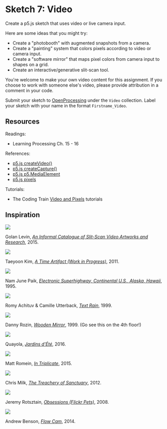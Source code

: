 # Sketch 7: Video

Create a p5.js sketch that uses video or live camera input.

Here are some ideas that you might try:

- Create a "photobooth" with augmented snapshots from a camera.
- Create a "painting" system that colors pixels according to video or camera input.
- Create a "software mirror" that maps pixel colors from camera input to shapes on a grid.
- Create an interactive/generative slit-scan tool.

You're welcome to make your own video content for this assignment. If you choose to work with someone else's video, please provide attribution in a comment in your code.

Submit your sketch to [OpenProcessing](https://www.openprocessing.org/class/60310) under the `Video` collection. Label your sketch with your name in the format `Firstname_Video`.

## Resources

Readings:

- Learning Processing Ch. 15 - 16

References:

- [p5.js createVideo()](https://p5js.org/reference/#/p5/createVideo)
- [p5.js createCapture()](https://p5js.org/reference/#/p5/createCapture)
- [p5.js p5.MediaElement](https://p5js.org/reference/#/p5.MediaElement)
- [p5.js pixels](https://p5js.org/reference/#/p5/pixels)

Tutorials:

- The Coding Train [Video and Pixels](https://www.youtube.com/playlist?list=PLRqwX-V7Uu6aKKsDHZdDvN6oCJ2hRY_Ig) tutorials

## Inspiration

[![](https://user-images.githubusercontent.com/2325893/68102317-1f9b3a80-fea0-11e9-99c4-ed85946fb214.png)](http://www.flong.com/texts/lists/slit_scan/)

Golan Levin, _[An Informal Catalogue of Slit-Scan Video Artworks and Research](http://www.flong.com/texts/lists/slit_scan/)_, 2015.

[![](https://user-images.githubusercontent.com/2325893/68145117-0ecfe080-ff03-11e9-85d4-13d8bc1b7b9a.png)](https://vimeo.com/20097015)

Taeyoon Kim, _[A Time Artifact (Work in Progress)](https://vimeo.com/20097015)_, 2011.

[![](https://user-images.githubusercontent.com/2325893/68102435-b49e3380-fea0-11e9-9179-36f732413598.png)](https://www.youtube.com/watch?v=kZWgSOTn0us)

Nam June Paik, _[Electronic Superhighway, Continental U.S., Alaska, Hawaii](https://www.youtube.com/watch?v=kZWgSOTn0us)_, 1995.

[![](https://user-images.githubusercontent.com/2325893/68102504-11015300-fea1-11e9-97d6-87c8d7da6cfc.png)](http://camilleutterback.com/projects/text-rain/)

Romy Achituv & Camille Utterback, _[Text Rain](http://camilleutterback.com/projects/text-rain/)_, 1999.

[![](https://user-images.githubusercontent.com/2325893/68102576-60e01a00-fea1-11e9-8a58-ec79bab17797.png)](http://www.smoothware.com/danny/)

Danny Rozin, _[Wooden Mirror](http://www.smoothware.com/danny/)_, 1999. (Go see this on the 4th floor!)

[![](https://user-images.githubusercontent.com/2325893/68102669-bcaaa300-fea1-11e9-9fcd-215f220a6a30.png)](https://quayola.com/work/selected/jardins-dete.php)

Quayola, _[Jardins d'Été](https://quayola.com/work/selected/jardins-dete.php)_, 2016.

[![](https://user-images.githubusercontent.com/2325893/68103051-4d35b300-fea3-11e9-8667-3f09b06783e4.png)](https://matt-romein.com/in_triplicate/)

Matt Romein, _[In Triplicate](https://matt-romein.com/in_triplicate/)_, 2015.

[![](https://user-images.githubusercontent.com/2325893/68103452-ed400c00-fea4-11e9-869e-68ec28674219.png)](http://milk.co/treachery)

Chris Milk, _[The Treachery of Sanctuary](http://milk.co/treachery)_, 2012.

[![](https://user-images.githubusercontent.com/2325893/68103190-c503dd80-fea3-11e9-8118-5cd77347b67a.png)](http://www.mantissa.ca/projects/obsessions.php)

Jeremy Rotsztain, _[Obsessions (Flickr Pets)](http://www.mantissa.ca/projects/obsessions.php)_, 2008.

[![](https://user-images.githubusercontent.com/2325893/68103656-cb935480-fea5-11e9-8214-2507a7babf93.png)](https://pixlpa.com/flow/)

Andrew Benson, _[Flow Cam](https://pixlpa.com/flow/)_, 2014.
